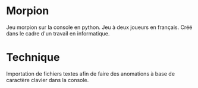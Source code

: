 # Morpion
Jeu morpion sur la console en python.
Jeu à deux joueurs en français.
Créé dans le cadre d'un travail en informatique.
# Technique
Importation de fichiers textes afin de faire des anomations à base de caractère clavier dans la console.
